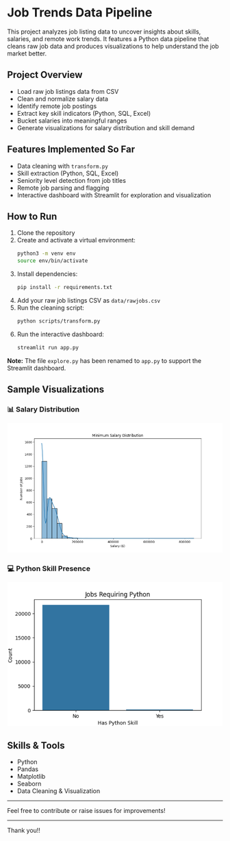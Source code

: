 # Job Trends Data Pipeline

This project analyzes job listing data to uncover insights about skills, salaries, and remote work trends. It features a Python data pipeline that cleans raw job data and produces visualizations to help understand the job market better.

## Project Overview

- Load raw job listings data from CSV
- Clean and normalize salary data
- Identify remote job postings
- Extract key skill indicators (Python, SQL, Excel)
- Bucket salaries into meaningful ranges
- Generate visualizations for salary distribution and skill demand

## Features Implemented So Far

- Data cleaning with `transform.py`
- Skill extraction (Python, SQL, Excel)
- Seniority level detection from job titles
- Remote job parsing and flagging
- Interactive dashboard with Streamlit for exploration and visualization

## How to Run

1. Clone the repository  
2. Create and activate a virtual environment:
    ```bash
    python3 -m venv env
    source env/bin/activate
    ```
3. Install dependencies:
    ```bash
    pip install -r requirements.txt
    ```
4. Add your raw job listings CSV as `data/rawjobs.csv`  
5. Run the cleaning script:
    ```bash
    python scripts/transform.py
    ```
6. Run the interactive dashboard:
    ```bash
    streamlit run app.py
    ```

**Note:** The file `explore.py` has been renamed to `app.py` to support the Streamlit dashboard.

## Sample Visualizations

### 📊 Salary Distribution
![Salary Distribution](screenshots/salary_distribution.png)

### 💻 Python Skill Presence
![Python Skill Presence](screenshots/python_skill_presence.png)


## Skills & Tools

- Python  
- Pandas  
- Matplotlib  
- Seaborn  
- Data Cleaning & Visualization  

---

Feel free to contribute or raise issues for improvements!

---

Thank you!!